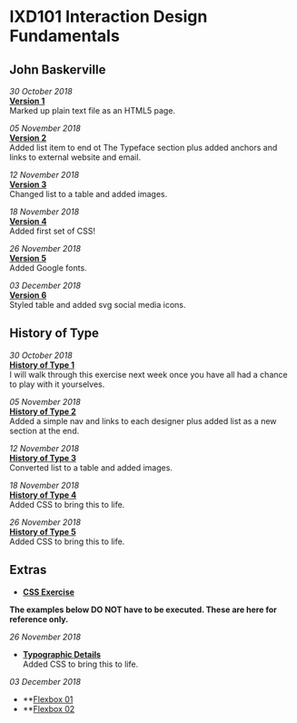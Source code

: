 IXD101 Interaction Design Fundamentals
======================================

John Baskerville
---------------

*30 October 2018*<br>
**[Version 1](https://eleventhirty.github.io/john_baskerville/baskerville1.html)**  
Marked up plain text file as an HTML5 page.

*05 November 2018*<br>
**[Version 2](https://eleventhirty.github.io/john_baskerville/baskerville2.html)**  
Added list item to end ot The Typeface section plus added anchors and links to external website and email.

*12 November 2018*<br>
**[Version 3](https://eleventhirty.github.io/john_baskerville/baskerville3.html)**  
Changed list to a table and added images.

*18 November 2018*<br>
**[Version 4](https://eleventhirty.github.io/john_baskerville/baskerville4.html)**  
Added first set of CSS!

*26 November 2018*<br>
**[Version 5](https://eleventhirty.github.io/john_baskerville/baskerville5.html)**  
Added Google fonts.

*03 December 2018*<br>
**[Version 6](https://eleventhirty.github.io/john_baskerville/baskerville6.html)**  
Styled table and added svg social media icons.

History of Type
---------------

*30 October 2018*<br>
**[History of Type 1](https://eleventhirty.github.io/john_baskerville/history1.html)**  
  I will walk through this exercise next week once you have all had a chance to play with it yourselves.
  
  
*05 November 2018*<br>
**[History of Type 2](https://eleventhirty.github.io/john_baskerville/history2.html)**     
Added a simple nav and links to each designer plus added list as a new section at the end.  


*12 November 2018*<br>
**[History of Type 3](https://eleventhirty.github.io/john_baskerville/history3.html)**      
Converted list to a table and added images. 

*18 November 2018*<br>
**[History of Type 4](https://eleventhirty.github.io/john_baskerville/history4.html)**      
Added CSS to bring this to life. 

*26 November 2018*<br>
**[History of Type 5](https://eleventhirty.github.io/john_baskerville/history5.html)**      
Added CSS to bring this to life. 

Extras
------

- **[CSS Exercise](https://eleventhirty.github.io/john_baskerville/exercss.html)**   

**The examples below DO NOT have to be executed. These are here for reference only.**

*26 November 2018*<br>
- **[Typographic Details](https://eleventhirty.github.io/john_baskerville/typographic-details.html)**      
Added CSS to bring this to life. 

*03 December 2018*<br>
- **[Flexbox 01](https://eleventhirty.github.io/john_baskerville/baskerville_flex.html)
- **[Flexbox 02](https://eleventhirty.github.io/john_baskerville/baskerville_flex_two.html)